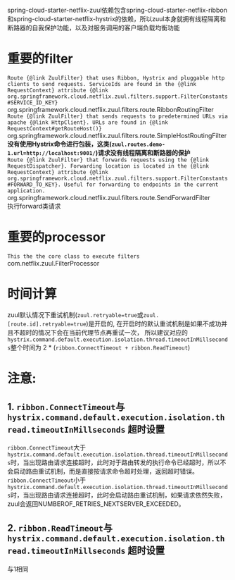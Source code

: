 # 
spring-cloud-starter-netflix-zuul依赖包含spring-cloud-starter-netflix-ribbon和spring-cloud-starter-netflix-hystrix的依赖，所以zuul本身就拥有线程隔离和断路器的自我保护功能，以及对服务调用的客户端负载均衡功能

# 重要的filter
```Route {@link ZuulFilter} that uses Ribbon, Hystrix and pluggable http clients to send requests. ServiceIds are found in the {@link RequestContext} attribute {@link org.springframework.cloud.netflix.zuul.filters.support.FilterConstants#SERVICE_ID_KEY}```  
org.springframework.cloud.netflix.zuul.filters.route.RibbonRoutingFilter  
```Route {@link ZuulFilter} that sends requests to predetermined URLs via apache {@link HttpClient}. URLs are found in {@link RequestContext#getRouteHost()}```  
org.springframework.cloud.netflix.zuul.filters.route.SimpleHostRoutingFilter **没有使用Hystrix命令进行包装，这类(```zuul.routes.demo-1.url=http://localhost:9001/```)请求没有线程隔离和断路器的保护**  
```Route {@link ZuulFilter} that forwards requests using the {@link RequestDispatcher}. Forwarding location is located in the {@link RequestContext} attribute {@link org.springframework.cloud.netflix.zuul.filters.support.FilterConstants#FORWARD_TO_KEY}. Useful for forwarding to endpoints in the current application.```  
org.springframework.cloud.netflix.zuul.filters.route.SendForwardFilter   
执行forward类请求  

# 重要的processor
```This the the core class to execute filters```
com.netflix.zuul.FilterProcessor

# 时间计算
zuul默认情况下重试机制(```zuul.retryable=true```或```zuul.[route.id].retryable=true```)是开启的, 在开启时的默认重试机制是如果不成功并且不超时的情况下会在当前代理节点再重试一次， 所以建议对应的
```hystrix.command.default.execution.isolation.thread.timeoutInMillseconds```整个时间为 2 * (```ribbon.ConnectTimeout + ribbon.ReadTimeout```)

# 注意:
## 1. ```ribbon.ConnectTimeout```与```hystrix.command.default.execution.isolation.thread.timeoutInMillseconds``` 超时设置
```ribbon.ConnectTimeout```大于```hystrix.command.default.execution.isolation.thread.timeoutInMillseconds```时，当出现路由请求连接超时，此时对于路由转发的执行命令已经超时，所以不会启动路由重试机制，而是直接按请求命令超时处理，返回超时错误。  
```ribbon.ConnectTimeout```小于```hystrix.command.default.execution.isolation.thread.timeoutInMillseconds```时，当出现路由请求连接超时，此时会启动路由重试机制，如果请求依然失败，zuul会返回NUMBEROF_RETRIES_NEXTSERVER_EXCEEDED。
## 2. ```ribbon.ReadTimeout```与```hystrix.command.default.execution.isolation.thread.timeoutInMillseconds``` 超时设置
与1相同
